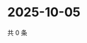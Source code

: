 # 2025-10-05

共 0 条

<!-- BEGIN ZHIHUQUESTIONS -->
<!-- 最后更新时间 Sun Oct 05 2025 15:09:43 GMT+0800 (China Standard Time) -->

<!-- END ZHIHUQUESTIONS -->

